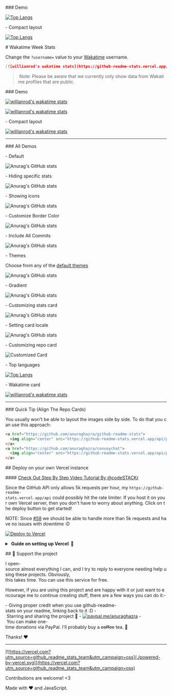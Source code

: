  
 ### Demo 
  
 [![Top Langs](https://github-readme-stats.vercel.app/api/top-langs/?username=anuraghazra)](https://github.com/anuraghazra/github-readme-stats) 
  
 - Compact layout 
  
 [![Top Langs](https://github-readme-stats.vercel.app/api/top-langs/?username=anuraghazra&layout=compact)](https://github.com/anuraghazra/github-readme-stats) 
  
 # Wakatime Week Stats 
  
 Change the `?username=` value to your [Wakatime](https://wakatime.com) username. 
  
 ```md 
 [![willianrod's wakatime stats](https://github-readme-stats.vercel.app/api/wakatime?username=willianrod)](https://github.com/anuraghazra/github-readme-stats) 
 ``` 
  
 > Note: Please be aware that we currently only show data from Wakatime profiles that are public. 
  
 ### Demo 
  
 [![willianrod's wakatime stats](https://github-readme-stats.vercel.app/api/wakatime?username=willianrod)](https://github.com/anuraghazra/github-readme-stats) 
  
 [![willianrod's wakatime stats](https://github-readme-stats.vercel.app/api/wakatime?username=willianrod&hide_progress=true)](https://github.com/anuraghazra/github-readme-stats) 
  
 - Compact layout 
  
 [![willianrod's wakatime stats](https://github-readme-stats.vercel.app/api/wakatime?username=willianrod&layout=compact)](https://github.com/anuraghazra/github-readme-stats) 
  
 --- 
  
 ### All Demos 
  
 - Default 
  
 ![Anurag's GitHub stats](https://github-readme-stats.vercel.app/api?username=anuraghazra) 
  
 - Hiding specific stats 
  
 ![Anurag's GitHub stats](https://github-readme-stats.vercel.app/api?username=anuraghazra&hide=contribs,issues) 
  
 - Showing icons 
  
 ![Anurag's GitHub stats](https://github-readme-stats.vercel.app/api?username=anuraghazra&hide=issues&show_icons=true) 
  
 - Customize Border Color 
  
 ![Anurag's GitHub stats](https://github-readme-stats.vercel.app/api?username=anuraghazra&border_color=2e4058) 
  
 - Include All Commits 
  
 ![Anurag's GitHub stats](https://github-readme-stats.vercel.app/api?username=anuraghazra&include_all_commits=true) 
  
 - Themes 
  
 Choose from any of the [default themes](#themes) 
  
 ![Anurag's GitHub stats](https://github-readme-stats.vercel.app/api?username=anuraghazra&show_icons=true&theme=radical) 
  
 - Gradient 
  
 ![Anurag's GitHub stats](https://github-readme-stats.vercel.app/api?username=anuraghazra&bg_color=30,e96443,904e95&title_color=fff&text_color=fff) 
  
 - Customizing stats card 
  
 ![Anurag's GitHub stats](https://github-readme-stats.vercel.app/api/?username=anuraghazra&show_icons=true&title_color=fff&icon_color=79ff97&text_color=9f9f9f&bg_color=151515) 
  
 - Setting card locale 
  
 ![Anurag's GitHub stats](https://github-readme-stats.vercel.app/api/?username=anuraghazra&locale=es) 
  
 - Customizing repo card 
  
 ![Customized Card](https://github-readme-stats.vercel.app/api/pin?username=anuraghazra&repo=github-readme-stats&title_color=fff&icon_color=f9f9f9&text_color=9f9f9f&bg_color=151515) 
  
 - Top languages 
  
 [![Top Langs](https://github-readme-stats.vercel.app/api/top-langs/?username=anuraghazra)](https://github.com/anuraghazra/github-readme-stats) 
  
 - Wakatime card 
  
 [![willianrod's wakatime stats](https://github-readme-stats.vercel.app/api/wakatime?username=willianrod)](https://github.com/anuraghazra/github-readme-stats) 
  
 --- 
  
 ### Quick Tip (Align The Repo Cards) 
  
 You usually won't be able to layout the images side by side. To do that you can use this approach: 
  
 ```html 
 <a href="https://github.com/anuraghazra/github-readme-stats"> 
   <img align="center" src="https://github-readme-stats.vercel.app/api/pin/?username=anuraghazra&repo=github-readme-stats" /> 
 </a> 
 <a href="https://github.com/anuraghazra/convoychat"> 
   <img align="center" src="https://github-readme-stats.vercel.app/api/pin/?username=anuraghazra&repo=convoychat" /> 
 </a> 
 ``` 
  
 ## Deploy on your own Vercel instance 
  
 #### [Check Out Step By Step Video Tutorial By @codeSTACKr](https://youtu.be/n6d4KHSKqGk?t=107) 
  
 Since the GitHub API only allows 5k requests per hour, my `https://github-readme-stats.vercel.app/api` could possibly hit the rate limiter. If you host it on your own Vercel server, then you don't have to worry about anything. Click on the deploy button to get started! 
  
 NOTE: Since [#58](https://github.com/anuraghazra/github-readme-stats/pull/58) we should be able to handle more than 5k requests and have no issues with downtime :D 
  
 [![Deploy to Vercel](https://vercel.com/button)](https://vercel.com/import/project?template=https://github.com/anuraghazra/github-readme-stats) 
  
 <details> 
  <summary><b> Guide on setting up Vercel  🔨 </b></summary> 
  
 1. Go to [vercel.com](https://vercel.com/) 
 1. Click on `Log in` 
    ![](https://files.catbox.moe/tct1wg.png) 
 1. Sign in with GitHub by pressing `Continue with GitHub` 
    ![](https://files.catbox.moe/btd78j.jpeg) 
 1. Sign in to GitHub and allow access to all repositories, if prompted 
 1. Fork this repo 
 1. After forking the repo, open the [`vercel.json`](https://github.com/anuraghazra/github-readme-stats/blob/master/vercel.json#L5) file and change the `maxDuration` field to `10` 
 1. Go back to your [Vercel dashboard](https://vercel.com/dashboard) 
 1. Select `Import Project` 
    ![](https://files.catbox.moe/qckos0.png) 
 1. Select `Import Git Repository`. Select root and keep everything as is. 
    ![](https://files.catbox.moe/pqub9q.png) 
 1. Create a personal access token (PAT) [here](https://github.com/settings/tokens/new) and enable the `repo` permissions (this allows access to see private repo stats) 
 1. Add the PAT as an environment variable named `PAT_1` (as shown). 
    ![](https://files.catbox.moe/0ez4g7.png) 
 1. Click deploy, and you're good to go. See your domains to use the API! 
  
 </details> 
  
 ## :sparkling_heart: Support the project 
  
 I open-source almost everything I can, and I try to reply to everyone needing help using these projects. Obviously, 
 this takes time. You can use this service for free. 
  
 However, if you are using this project and are happy with it or just want to encourage me to continue creating stuff, there are a few ways you can do it:- 
  
 - Giving proper credit when you use github-readme-stats on your readme, linking back to it :D 
 - Starring and sharing the project :rocket: 
 - [![paypal.me/anuraghazra](https://ionicabizau.github.io/badges/paypal.svg)](https://www.paypal.me/anuraghazra) - You can make one-time donations via PayPal. I'll probably buy a ~~coffee~~ tea. :tea: 
  
 Thanks! :heart: 
  
 --- 
  
 [![https://vercel.com?utm_source=github_readme_stats_team&utm_campaign=oss](./powered-by-vercel.svg)](https://vercel.com?utm_source=github_readme_stats_team&utm_campaign=oss) 
  
  
 Contributions are welcome! <3 
  
 Made with :heart: and JavaScript.
